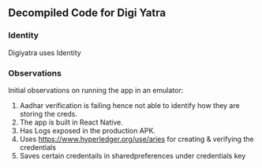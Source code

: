 ## Decompiled Code for Digi Yatra

### Identity
Digiyatra uses Identity 

### Observations
Initial observations on running the app in an emulator: 
1. Aadhar verification is failing hence not able to identify how they are storing the creds. 
2. The app is built in React Native.
3. Has Logs exposed in the production APK. 
4. Uses https://www.hyperledger.org/use/aries for creating & verifying the credentials
5. Saves certain credentails in sharedpreferences under credentials key
